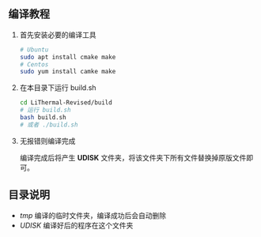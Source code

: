 ## 编译教程

1. 首先安装必要的编译工具

   ```bash
   # Ubuntu
   sudo apt install cmake make
   # Centos
   sudo yum install camke make
   ```

2. 在本目录下运行 build.sh

   ```bash
   cd LiThermal-Revised/build
   # 运行 build.sh
   bash build.sh
   # 或者 ./build.sh
   ```

3. 无报错则编译完成

   编译完成后将产生 **UDISK** 文件夹，将该文件夹下所有文件替换掉原版文件即可。

## 目录说明

- *tmp* 编译的临时文件夹，编译成功后会自动删除
- *UDISK* 编译好后的程序在这个文件夹
